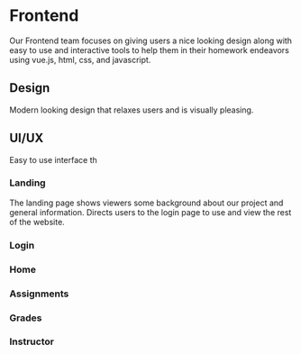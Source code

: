 # Frontend

Our Frontend team focuses on giving users a nice looking design along with 
easy to use and interactive tools to help them in their homework endeavors
using vue.js, html, css, and javascript.

## Design

Modern looking design that relaxes users and is visually pleasing.

## UI/UX

Easy to use interface th

### Landing

The landing page shows viewers some background about our project and general
information. Directs users to the login page to use and view the rest of the
website.

### Login



### Home

### Assignments

### Grades

### Instructor 



